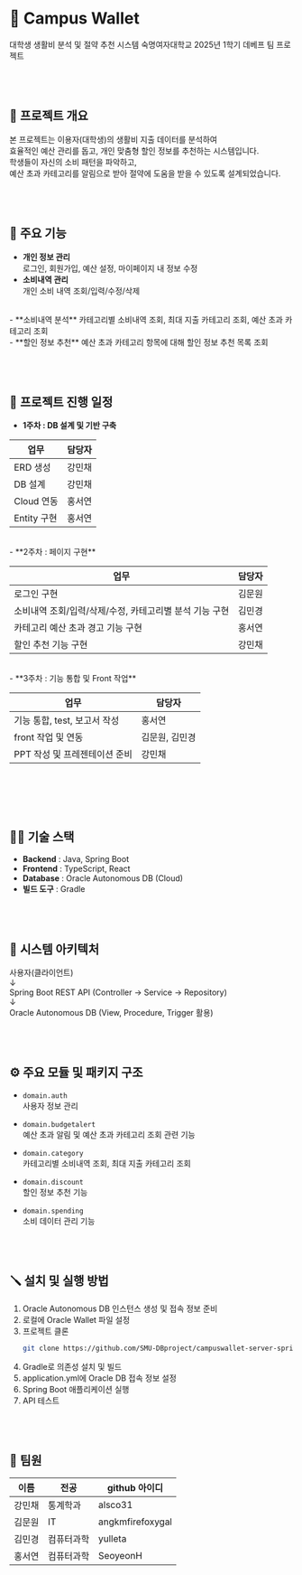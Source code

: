 # 🧩 Campus Wallet
대학생 생활비 분석 및 절약 추천 시스템
숙명여자대학교 2025년 1학기 데베프 팀 프로젝트
<br/><br/><br/><br/>

## 🚀 프로젝트 개요
본 프로젝트는 이용자(대학생)의 생활비 지출 데이터를 분석하여  
효율적인 예산 관리를 돕고, 개인 맞춤형 할인 정보를 추천하는 시스템입니다.
<br/>
학생들이 자신의 소비 패턴을 파악하고,  
예산 초과 카테고리를 알림으로 받아 절약에 도움을 받을 수 있도록 설계되었습니다.
<br/><br/><br/><br/>

## 📑 주요 기능
- **개인 정보 관리**  
  로그인, 회원가입, 예산 설정, 마이페이지 내 정보 수정
  <br/>
- **소비내역 관리**  
  개인 소비 내역 조회/입력/수정/삭제
<br/>
- **소비내역 분석**  
  카테고리별 소비내역 조회, 최대 지출 카테고리 조회, 예산 초과 카테고리 조회
<br/>
- **할인 정보 추천**  
  예산 초과 카테고리 항목에 대해 할인 정보 추천 목록 조회
<br/><br/><br/><br/>

## 📅 프로젝트 진행 일정
- **1주차 : DB 설계 및 기반 구축**

|업무|담당자|
| -------------- | -------- |
|ERD 생성|강민채|
|DB 설계|강민채|
|Cloud 연동|홍서연|
|Entity 구현|홍서연|

<br/>
- **2주차 : 페이지 구현**

|업무|담당자|
| ------------------------------------------------ | -------- |
|로그인 구현|김문원|
|소비내역 조회/입력/삭제/수정, 카테고리별 분석 기능 구현|김민경|
|카테고리 예산 초과 경고 기능 구현|홍서연|
|할인 추천 기능 구현|강민채|

<br/>
- **3주차 : 기능 통합 및 Front 작업**

|업무|담당자|
| -------------------------------------- | -------- |
|기능 통합, test, 보고서 작성|홍서연|
|front 작업 및 연동|김문원, 김민경|
|PPT 작성 및 프레젠테이션 준비|강민채|

<br/><br/><br/><br/>

## 👩‍💻 기술 스택
- **Backend** : Java, Spring Boot
- **Frontend** : TypeScript, React
- **Database** : Oracle Autonomous DB (Cloud)
- **빌드 도구** : Gradle
<br/><br/><br/><br/>

## 📑 시스템 아키텍처
사용자(클라이언트)
<br/>
↓
<br/>
Spring Boot REST API (Controller → Service → Repository)
<br/>
↓
<br/>
Oracle Autonomous DB (View, Procedure, Trigger 활용)
<br/><br/><br/><br/>

## ⚙️ 주요 모듈 및 패키지 구조
- `domain.auth`  
  사용자 정보 관리
  
- `domain.budgetalert`  
  예산 초과 알림 및 예산 초과 카테고리 조회 관련 기능

- `domain.category`  
  카테고리별 소비내역 조회, 최대 지출 카테고리 조회
  
- `domain.discount`  
  할인 정보 추천 기능

- `domain.spending`  
  소비 데이터 관리 기능
<br/><br/><br/><br/>

## 🪛 설치 및 실행 방법
1. Oracle Autonomous DB 인스턴스 생성 및 접속 정보 준비  
2. 로컬에 Oracle Wallet 파일 설정  
3. 프로젝트 클론  
   ```bash
   git clone https://github.com/SMU-DBproject/campuswallet-server-spring.git
4. Gradle로 의존성 설치 및 빌드
5. application.yml에 Oracle DB 접속 정보 설정
6. Spring Boot 애플리케이션 실행
7. API 테스트
<br/><br/><br/><br/>

## 👥 팀원
|이름|전공|github 아이디|
|------|--------|---------------------|
|강민채|통계학과|alsco31|
|김문원|IT|angkmfirefoxygal|
|김민경|컴퓨터과학|yulleta|
|홍서연|컴퓨터과학|SeoyeonH|
